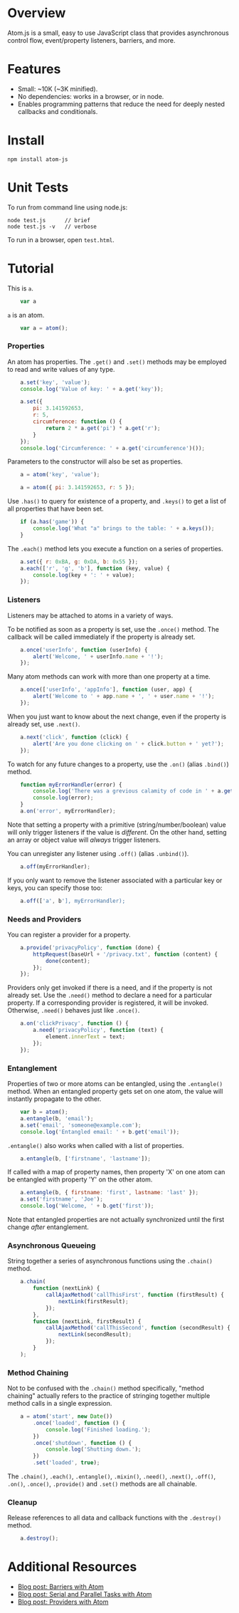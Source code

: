 Overview
========

Atom.js is a small, easy to use JavaScript class that provides asynchronous
control flow, event/property listeners, barriers, and more.


Features
========

 - Small: ~10K (~3K minified).
 - No dependencies: works in a browser, or in node.
 - Enables programming patterns that reduce the need for deeply nested
   callbacks and conditionals.


Install
=======

	npm install atom-js


Unit Tests
==========

To run from command line using node.js:

	node test.js      // brief
	node test.js -v   // verbose

To run in a browser, open `test.html`.


Tutorial
========

This is `a`.

```javascript
	var a
```

`a` is an atom.

```javascript
	var a = atom();
```


### Properties

An atom has properties.  The `.get()` and `.set()` methods may be employed to
read and write values of any type.

```javascript
	a.set('key', 'value');
	console.log('Value of key: ' + a.get('key'));

	a.set({
		pi: 3.141592653,
		r: 5,
		circumference: function () {
			return 2 * a.get('pi') * a.get('r');
		}
	});
	console.log('Circumference: ' + a.get('circumference')());
```

Parameters to the constructor will also be set as properties.

```javascript
	a = atom('key', 'value');

	a = atom({ pi: 3.141592653, r: 5 });
```

Use `.has()` to query for existence of a property, and `.keys()` to get a list
of all properties that have been set.

```javascript
	if (a.has('game')) {
		console.log('What "a" brings to the table: ' + a.keys());
	}
```

The `.each()` method lets you execute a function on a series of properties.

```javascript
	a.set({ r: 0xBA, g: 0xDA, b: 0x55 });
	a.each(['r', 'g', 'b'], function (key, value) {
		console.log(key + ': ' + value);
	});
```


### Listeners

Listeners may be attached to atoms in a variety of ways.

To be notified as soon as a property is set, use the `.once()` method.  The
callback will be called immediately if the property is already set.

```javascript
	a.once('userInfo', function (userInfo) {
		alert('Welcome, ' + userInfo.name + '!');
	});
```

Many atom methods can work with more than one property at a time.

```javascript
	a.once(['userInfo', 'appInfo'], function (user, app) {
		alert('Welcome to ' + app.name + ', ' + user.name + '!');
	});
```

When you just want to know about the next change, even if the property is
already set, use `.next()`.

```javascript
	a.next('click', function (click) {
		alert('Are you done clicking on ' + click.button + ' yet?');
	});
```

To watch for any future changes to a property, use the `.on()` (alias `.bind()`)
method.

```javascript
	function myErrorHandler(error) {
		console.log('There was a grevious calamity of code in ' + a.get('module'));
		console.log(error);
	}
	a.on('error', myErrorHandler);
```

Note that setting a property with a primitive (string/number/boolean) value will
only trigger listeners if the value is *different*.  On the other hand, setting
an array or object value will *always* trigger listeners.

You can unregister any listener using `.off()` (alias `.unbind()`).

```javascript
	a.off(myErrorHandler);
```

If you only want to remove the listener associated with a particular key or
keys, you can specify those too:

```javascript
	a.off(['a', b'], myErrorHandler);
```


### Needs and Providers

You can register a provider for a property.

```javascript
	a.provide('privacyPolicy', function (done) {
		httpRequest(baseUrl + '/privacy.txt', function (content) {
			done(content);
		});
	});
```

Providers only get invoked if there is a need, and if the property is not
already set.  Use the `.need()` method to declare a need for a particular
property.  If a corresponding provider is registered, it will be invoked.
Otherwise, `.need()` behaves just like `.once()`.

```javascript
	a.on('clickPrivacy', function () {
		a.need('privacyPolicy', function (text) {
			element.innerText = text;
		});
	});
```


### Entanglement

Properties of two or more atoms can be entangled, using the `.entangle()`
method.  When an entangled property gets set on one atom, the value will
instantly propagate to the other.

```javascript
	var b = atom();
	a.entangle(b, 'email');
	a.set('email', 'someone@example.com');
	console.log('Entangled email: ' + b.get('email'));
```

`.entangle()` also works when called with a list of properties.

```javascript
	a.entangle(b, ['firstname', 'lastname']);
```

If called with a map of property names, then property 'X' on one atom can be
entangled with property 'Y' on the other atom.

```javascript
	a.entangle(b, { firstname: 'first', lastname: 'last' });
	a.set('firstname', 'Joe');
	console.log('Welcome, ' + b.get('first'));
```

Note that entangled properties are not actually synchronized until the first
change *after* entanglement.


### Asynchronous Queueing

String together a series of asynchronous functions using the `.chain()` method.

```javascript
	a.chain(
		function (nextLink) {
			callAjaxMethod('callThisFirst', function (firstResult) {
				nextLink(firstResult);
			});
		},
		function (nextLink, firstResult) {
			callAjaxMethod('callThisSecond', function (secondResult) {
				nextLink(secondResult);
			});
		}
	);
```


### Method Chaining

Not to be confused with the `.chain()` method specifically, "method chaining"
actually refers to the practice of stringing together multiple method calls in
a single expression.

```javascript
	a = atom('start', new Date())
		.once('loaded', function () {
			console.log('Finished loading.');
		})
		.once('shutdown', function () {
			console.log('Shutting down.');
		})
		.set('loaded', true);
```

The `.chain()`, `.each()`, `.entangle()`, `.mixin()`, `.need()`, `.next()`,
`.off()`, `.on()`, `.once()`, `.provide()` and `.set()` methods are all
chainable.


### Cleanup

Release references to all data and callback functions with the `.destroy()`
method.

```javascript
	a.destroy();
```


Additional Resources
====================

 - [Blog post: Barriers with Atom](http://christophercampbell.wordpress.com/2013/01/01/barriers-with-atom/)
 - [Blog post: Serial and Parallel Tasks with Atom](http://christophercampbell.wordpress.com/2013/01/01/serial-and-parallel-tasks-with-atom/)
 - [Blog post: Providers with Atom](http://christophercampbell.wordpress.com/2013/01/01/providers-with-atom/)
